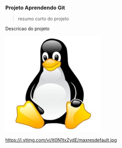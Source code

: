 ### Projeto Aprendendo Git

> resumo curto do projeto

Descricao do projeto 

![](linux.jpeg)


https://i.ytimg.com/vi/It0N1txZydE/maxresdefault.jpg

